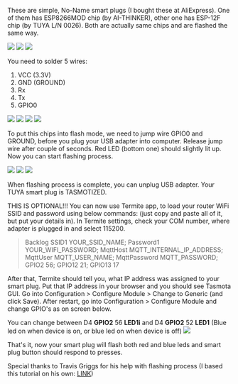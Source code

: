 These are simple, No-Name smart plugs (I bought these at AliExpress). One of them has ESP8266MOD chip (by AI-THINKER), other one has ESP-12F chip (by TUYA L/N 0026). Both are actually same chips and are flashed the same way.

![](https://github.com/cholek3/Test-repo/blob/master/Resize%20of%201a.jpg?raw=true)  ![](https://github.com/cholek3/Test-repo/blob/master/Resize%20of%201b.jpg?raw=true)  ![](https://github.com/cholek3/Test-repo/blob/master/Resize%20of%201c.jpg?raw=true)


You need to solder 5 wires:
1. VCC (3.3V)
2. GND (GROUND)
3. Rx
4. Tx
5. GPIO0

![](https://github.com/cholek3/Test-repo/blob/master/Resize%20of%201e.jpg?raw=true)  ![](https://github.com/cholek3/Test-repo/blob/master/Resize%20of%201d.jpg?raw=true)  ![](https://github.com/cholek3/Test-repo/blob/master/Resize%20of%202a.jpg?raw=true)  ![](https://github.com/cholek3/Test-repo/blob/master/Resize%20of%202b.jpg?raw=true)

To put this chips into flash mode, we need to jump wire GPIO0 and GROUND, before you plug your USB adapter into computer. Release jump wire after couple of seconds. Red LED (bottom one) should slightly lit up. Now you can start flashing process.

![](https://github.com/cholek3/Test-repo/blob/master/Resize%20of%203a.jpg?raw=true)  ![](https://github.com/cholek3/Test-repo/blob/master/Resize%20of%203b.jpg?raw=true)  ![](https://github.com/cholek3/Test-repo/blob/master/Resize%20of%203c.jpg?raw=true)

When flashing process is complete, you can unplug USB adapter. Your TUYA smart plug is TASMOTIZED.

THIS IS OPTIONAL!!!
You can now use Termite app, to load your router WiFi SSID and password using below commands:
(just copy and paste all of it, but put your details in). In Termite settings, check your COM number, where adapter is plugged in and select 115200.

> Backlog SSID1 YOUR_SSID_NAME; Password1 YOUR_WIFI_PASSWORD; MqttHost MQTT_INTERNAL_IP_ADDRESS; MqttUser MQTT_USER_NAME; MqttPassword MQTT_PASSWORD; GPIO2 56; GPIO12 21; GPIO13 17



After that, Termite should tell you, what IP address was assigned to your smart plug. Put that IP address in your browser and you should see Tasmota GUI.
Go into Configuration > Configure Module > Change to Generic (and click Save).
After restart, go into Configuration > Configure Module and change GPIO's as on screen below.

You can change between D4 **GPIO2** 56 **LED1i** and D4 **GPIO2** 52 **LED1** (Blue led on when device is on, or blue led on when device is off)
![](https://github.com/cholek3/Test-repo/blob/master/Resize%20of%204a.jpg?raw=true)

That's it, now your smart plug will flash both red and blue leds and smart plug button should respond to presses.

Special thanks to Travis Griggs for his help with flashing process (I based this tutorial on his own: [LINK](devices/SM-SO301)) 